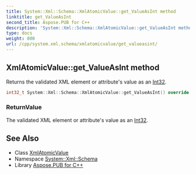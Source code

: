 ```yaml
---
title: System::Xml::Schema::XmlAtomicValue::get_ValueAsInt method
linktitle: get_ValueAsInt
second_title: Aspose.PUB for C++
description: 'System::Xml::Schema::XmlAtomicValue::get_ValueAsInt method. Returns the validated XML element or attribute''s value as an Int32 in C++.'
type: docs
weight: 800
url: /cpp/system.xml.schema/xmlatomicvalue/get_valueasint/
---
```

## XmlAtomicValue::get_ValueAsInt method


Returns the validated XML element or attribute's value as an [Int32](../../../system/int32/).

```cpp
int32_t System::Xml::Schema::XmlAtomicValue::get_ValueAsInt() override
```


### ReturnValue

The validated XML element or attribute's value as an [Int32](../../../system/int32/).

## See Also

* Class [XmlAtomicValue](../)
* Namespace [System::Xml::Schema](../../)
* Library [Aspose.PUB for C++](../../../)
